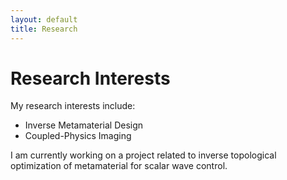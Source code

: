 ```yaml
---
layout: default
title: Research
---
```


# Research Interests

My research interests include:

- Inverse Metamaterial Design
- Coupled-Physics Imaging

I am currently working on a project related to inverse topological optimization of metamaterial for scalar wave control.